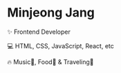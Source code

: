 # Minjeong Jang

✨ Frontend Developer

💻 HTML, CSS, JavaScript, React, etc

🔥 Music🎵, Food🍕 & Traveling🛫
